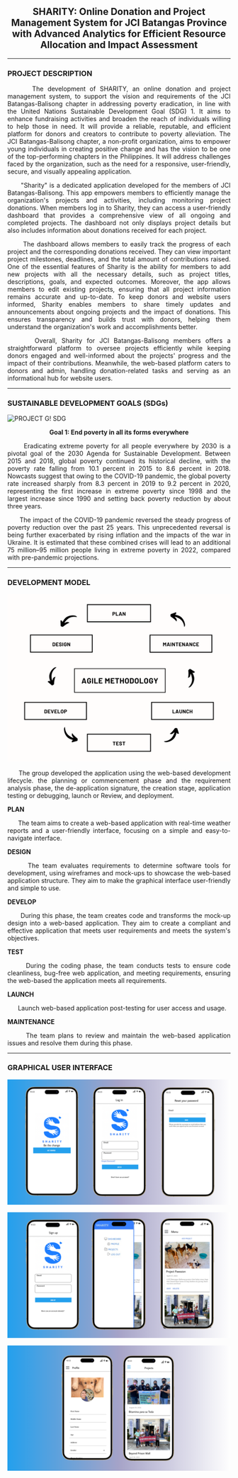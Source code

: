 # <h2 align="center">SHARITY: Online Donation and Project Management System for JCI Batangas Province with Advanced Analytics for Efficient Resource Allocation and Impact Assessment</h2>
***
<h3>PROJECT DESCRIPTION</h3>

<p align="justify">&nbsp;&nbsp;&nbsp;&nbsp;&nbsp; The development of SHARITY, an online donation and project management system, to support the vision and requirements of the JCI Batangas-Balisong chapter in addressing poverty eradication, in line with the United Nations Sustainable Development Goal (SDG) 1. It aims to enhance fundraising activities and broaden the reach of individuals willing to help those in need. It will provide a reliable, reputable, and efficient platform for donors and creators to contribute to poverty alleviation. The JCI Batangas-Balisong chapter, a non-profit organization, aims to empower young individuals in creating positive change and has the vision to be one of the top-performing chapters in the Philippines. It will address challenges faced by the organization, such as the need for a responsive, user-friendly, secure, and visually appealing application.</p>

<p align="justify">&nbsp;&nbsp;&nbsp;&nbsp;&nbsp; "Sharity" is a dedicated application developed for the members of JCI Batangas-Balisong. This app empowers members to efficiently manage the organization's projects and activities, including monitoring project donations. When members log in to Sharity, they can access a user-friendly dashboard that provides a comprehensive view of all ongoing and completed projects. The dashboard not only displays project details but also includes information about donations received for each project.</p>

<p align="justify">&nbsp;&nbsp;&nbsp;&nbsp;&nbsp; The dashboard allows members to easily track the progress of each project and the corresponding donations received. They can view important project milestones, deadlines, and the total amount of contributions raised. One of the essential features of Sharity is the ability for members to add new projects with all the necessary details, such as project titles, descriptions, goals, and expected outcomes. Moreover, the app allows members to edit existing projects, ensuring that all project information remains accurate and up-to-date. To keep donors and website users informed, Sharity enables members to share timely updates and announcements about ongoing projects and the impact of donations. This ensures transparency and builds trust with donors, helping them understand the organization's work and accomplishments better.</p>

<p align="justify">&nbsp;&nbsp;&nbsp;&nbsp;&nbsp; Overall, Sharity for JCI Batangas-Balisong members offers a straightforward platform to oversee projects efficiently while keeping donors engaged and well-informed about the projects' progress and the impact of their contributions. Meanwhile, the web-based platform caters to donors and admin, handling donation-related tasks and serving as an informational hub for website users. </p>

***

<h3>SUSTAINABLE DEVELOPMENT GOALS (SDGs)</h3>


![PROJECT G! SDG](https://cdn.imweb.me/upload/S202108243f92708905182/30f66bcbb41c7.jpg)



<p align="center"><strong>Goal 1: End poverty in all its forms everywhere</strong></p>
<p align="justify">&nbsp;&nbsp;&nbsp;&nbsp;&nbsp; Eradicating extreme poverty for all people everywhere by 2030 is a pivotal goal of the 2030 Agenda for Sustainable Development. Between 2015 and 2018, global poverty continued its historical decline, with the poverty rate falling from 10.1 percent in 2015 to 8.6 percent in 2018. Nowcasts suggest that owing to the COVID-19 pandemic, the global poverty rate increased sharply from 8.3 percent in 2019 to 9.2 percent in 2020, representing the first increase in extreme poverty since 1998 and the largest increase since 1990 and setting back poverty reduction by about three years.</p>

<p align="justify">&nbsp;&nbsp;&nbsp;&nbsp;&nbsp; The impact of the COVID-19 pandemic reversed the steady progress of poverty reduction over the past 25 years. This unprecedented reversal is being further exacerbated by rising inflation and the impacts of the war in Ukraine. It is estimated that these combined crises will lead to an additional 75 million–95 million people living in extreme poverty in 2022, compared with pre-pandemic projections.</p>

***

<h3>DEVELOPMENT MODEL</h3>

![Agile](images/AGILE.png)

<p align="justify">&nbsp;&nbsp;&nbsp;&nbsp;&nbsp; The group developed the application using the web-based development lifecycle. the planning or commencement phase and the requirement analysis phase, the de-application signature, the creation stage, application testing or debugging, launch or Review, and deployment.</p>

<strong> <p align="justify">PLAN</p> </strong> 
<p align="justify">&nbsp;&nbsp;&nbsp;&nbsp;&nbsp; The team aims to create a web-based application with real-time weather reports and a user-friendly interface, focusing on a simple and easy-to-navigate interface.</p>

<strong> <p align="justify">DESIGN</p> </strong> 
<p align="justify">&nbsp;&nbsp;&nbsp;&nbsp;&nbsp; The team evaluates requirements to determine software tools for development, using wireframes and mock-ups to showcase the web-based application structure. They aim to
make the graphical interface user-friendly and simple to use.</p>

<strong> <p align="justify">DEVELOP</p> </strong> 
<p align="justify">&nbsp;&nbsp;&nbsp;&nbsp;&nbsp; During this phase, the team creates code and transforms the mock-up design into a web-based application. They aim to create a compliant and effective application that meets user requirements and meets the system's objectives.</p>

<strong> <p align="justify">TEST</p> </strong> 
<p align="justify">&nbsp;&nbsp;&nbsp;&nbsp;&nbsp; During the coding phase, the team conducts tests to ensure code cleanliness, bug-free web application, and meeting requirements, ensuring the web-based
the application meets all requirements.</p>

<strong> <p align="justify">LAUNCH</p> </strong> 
<p align="justify">&nbsp;&nbsp;&nbsp;&nbsp;&nbsp; Launch web-based application post-testing for user access and usage.</p>

<strong> <p align="justify">MAINTENANCE</p> </strong> 
<p align="justify">&nbsp;&nbsp;&nbsp;&nbsp;&nbsp; The team plans to review and maintain the web-based application issues and resolve them during this phase.</p>

***
<h3>GRAPHICAL USER INTERFACE</h3>

![Design](images/1.png)

![Design](images/2.png)

![Design](images/3.png)
